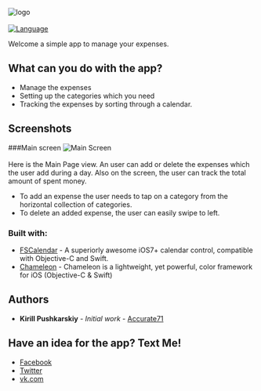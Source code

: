 ![logo](https://i.ibb.co/rd5C9vK/Countthem-github-social-preview.png)
<br/><br/>
[![Language](https://img.shields.io/badge/language-objc%20|%20swift-FF69B4.svg?style=plastic)](#)

Welcome a simple app to manage your expenses.

## What can you do with the app?

* Manage the expenses
* Setting up the categories which you need
* Tracking the expenses by sorting through a calendar.

## <a id="screenshots"></a>Screenshots 

###Main screen
![Main Screen](https://i.ibb.co/m56YPSn/mainpage-screenshot2-for-github.png)
<br/><br/>
Here is the Main Page view. An user can add or delete the expenses which the user add during a day. Also on the screen, the user can track the total amount of spent money.
* To add an expense the user needs to tap on a category from the horizontal collection of categories.
* To delete an added expense, the user can easily swipe to left.


### Built with:

* [FSCalendar](https://github.com/WenchaoD/FSCalendar) - A superiorly awesome iOS7+ calendar control, compatible with Objective-C and Swift.
* [Chameleon](https://github.com/ViccAlexander/Chameleon) - Chameleon is a lightweight, yet powerful, color framework for iOS (Objective-C & Swift)

## Authors

* **Kirill Pushkarskiy** - *Initial work* - [Accurate71](https://github.com/accurate71)

## Have an idea for the app? Text Me!

* [Facebook](https://www.facebook.com/kirill.pushkarskiy.5)
* [Twitter](https://twitter.com/KirillPushkars1)
* [vk.com](https://vk.com/wecreatethem)

